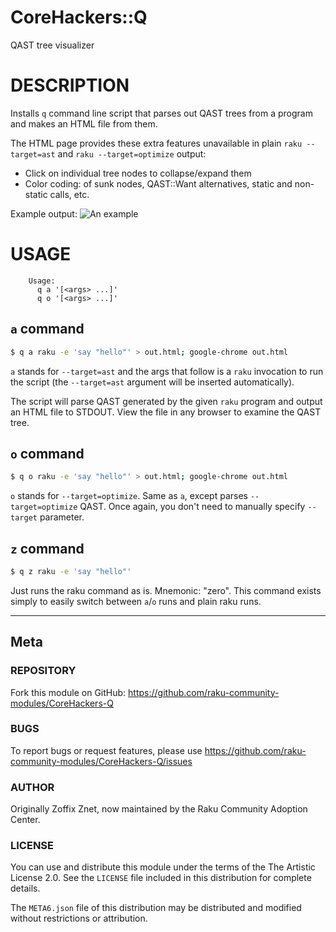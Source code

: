 # CoreHackers::Q

QAST tree visualizer

# DESCRIPTION

Installs `q` command line script that parses out QAST trees
from a program and makes an HTML file from them.

The HTML page provides these extra features unavailable in plain
`raku --target=ast` and `raku --target=optimize` output:

* Click on individual tree nodes to collapse/expand them
* Color coding: of sunk nodes, QAST::Want alternatives, static and non-static
    calls, etc.

Example output:
![An example](example.png)

# USAGE

```
    Usage:
      q a '[<args> ...]'
      q o '[<args> ...]'
```

## `a` command

```bash
$ q a raku -e 'say "hello"' > out.html; google-chrome out.html
```

`a` stands for `--target=ast` and the args that follow is a `raku` invocation
 to run the script (the `--target=ast` argument will be inserted automatically).

The script will parse QAST generated by the given `raku` program and output
an HTML file to STDOUT. View the file in any browser to examine the QAST tree.

## `o` command

```bash
$ q o raku -e 'say "hello"' > out.html; google-chrome out.html
```

`o` stands for `--target=optimize`. Same as `a`, except parses
`--target=optimize` QAST. Once again, you don't need to manually specify
`--target` parameter.


## `z` command

```bash
$ q z raku -e 'say "hello"'
```

Just runs the raku command as is. Mnemonic: "zero". This command exists simply
to easily switch between `a`/`o` runs and plain raku runs.

----

## Meta

### REPOSITORY

Fork this module on GitHub:
https://github.com/raku-community-modules/CoreHackers-Q

### BUGS

To report bugs or request features, please use
https://github.com/raku-community-modules/CoreHackers-Q/issues

### AUTHOR

Originally Zoffix Znet, now maintained by the Raku Community Adoption Center.

### LICENSE

You can use and distribute this module under the terms of the
The Artistic License 2.0. See the `LICENSE` file included in this
distribution for complete details.

The `META6.json` file of this distribution may be distributed and modified
without restrictions or attribution.
